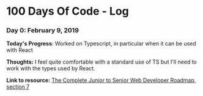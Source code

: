 # 100 Days Of Code - Log

### Day 0: February 9, 2019 

**Today's Progress**: Worked on Typescript, in particular when it can be used with React

**Thoughts:** I feel quite comfortable with a standard use of TS but I'll need to work with the types used by React.

**Link to resource:** [The Complete Junior to Senior Web Developer Roadmap, section 7](https://www.udemy.com/the-complete-junior-to-senior-web-developer-roadmap/)

